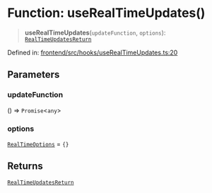 # Function: useRealTimeUpdates()

> **useRealTimeUpdates**(`updateFunction`, `options`): [`RealTimeUpdatesReturn`](../interfaces/RealTimeUpdatesReturn.md)

Defined in: [frontend/src/hooks/useRealTimeUpdates.ts:20](https://github.com/lsendel/sass/blob/ca8b2b87627589617e0de57047e1f50d53e78078/frontend/src/hooks/useRealTimeUpdates.ts#L20)

## Parameters

### updateFunction

() => `Promise`\<`any`\>

### options

[`RealTimeOptions`](../interfaces/RealTimeOptions.md) = `{}`

## Returns

[`RealTimeUpdatesReturn`](../interfaces/RealTimeUpdatesReturn.md)
